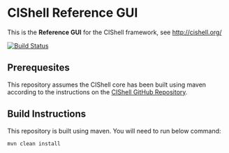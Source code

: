 # CIShell Reference GUI

This is the **Reference GUI** for the CIShell framework, see <http://cishell.org/>  

[![Build Status](https://travis-ci.com/CIShell/cishell-reference-gui.svg?branch=develop)](https://travis-ci.com/CIShell/cishell-reference-gui)

## Prerequesites

This repository assumes the CIShell core has been built using maven according to the instructions on the [CIShell GitHub Repository](https://github.com/CIShell/CIShell).

## Build Instructions

This repository is built using maven. You will need to run below command:
```
mvn clean install
```
